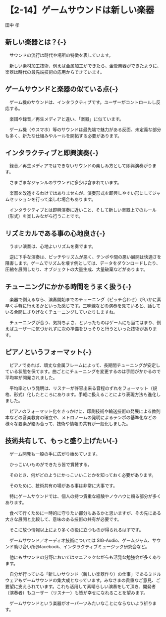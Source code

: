 # 【2-14】ゲームサウンドは新しい楽器

<div class="author">田中 孝</div>

## 新しい楽器とは？{-}

　サウンドの流行は時代や場所の特徴を表しています。

　新しい素材加工技術、例えば金属加工ができたら、金管楽器ができたように、楽器は時代の最先端技術の応用からできています。

## ゲームサウンドと楽器の似ている点{-}

　ゲーム機のサウンドは、インタラクティブです。ユーザーがコントロールし反応する。

　楽譜や録音／再生メディアと違い、「楽器」に似ています。

　ゲーム機（やスマホ）等のサウンドは最先端で魅力がある反面、未定義な部分も多く、新たな仕組みやルールを開拓する必要があります。

## インタラクティブと即興演奏{-}

　録音／再生メディアではできないサウンドの楽しみ方として即興演奏がります。

　さまざまなジャンルのサウンドに多少は含まれています。

　楽器を改造するわけではありませんが、演奏形式を即興しやすい形にしてジャムセッションを行って楽しむ場合もあります。

　インタラクティブとは即興演奏に近いこと、そして新しい楽器上でのルール（形式）を楽しみながら行うことです。

## リズミカルである事の心地良さ{-}

　うまい演奏は、心地よいリズムを奏でます。

　逆に下手な演奏は、ピッチやリズムが悪く、テンポや間の悪い展開は快適さを阻害します。ゲームでリズムを壊す例としては、データをダウンロードしたり、圧縮を展開したり、オブジェクトの大量生成、大量破棄などがあります。

## チューニングにかかる時間をうまく扱う{-}

　楽器で例えるなら、演奏開始までのチューニング（ピッチ合わせ）がいかに素早く手軽に行えるかといった感じです。三味線などの演奏を見ていると、話している合間にさりげなくチューニングしていたりしますね。

　チューニングが合う、気持ちよさ、といったものはゲームにも当てはまり、例えばユーザーに気づかれずに次の準備をひっそりと行うといった技術があります。

## ピアノというフォーマット{-}

　ピアノであれば、頑丈な金属フレームによって、長期間チューニングが安定している状態を保てます。曲ごとにチューニングを変更するのは手間がかかるので平均率が開発されました。

　平均率という発明は、リスナーが許容出来る音程のずれをフォーマット（規格、形式）化したところにあります。手軽に扱えることにより表現方法も進化しました。

　ピアノのフォーマット化をきっかけに、印刷技術や輸送技術の発展による教則本などの音楽教育の確立や、メトロノームの発明によるテンポの基準化などの様々な要素が絡み合って、技術や情報の共有が一般化しました。

## 技術共有して、もっと盛り上げたい{-}

　ゲーム開発も一般の手に広がり始めています。

　かっこいいものができたら皆で賞賛する。

　そのとき、何がどのようにかっこいいことかを知っておく必要があります。

　そのために、技術共有の場がある事は非常に大事です。

　特にゲームサウンドでは、個人の持つ貴重な経験やノウハウに頼る部分が多くあります。

　食べて行くために一時的に守りたい部分もあるかと思いますが、その先にある大きな展開と比較して、意味のある技術の共有が必要です。

　そこに放つ情報以上により多くの役に立つものが得られるはずです。

　ゲームサウンド／オーディオ技術については SIG-Audio、ゲームジャム、サウンド助け合い所@facebook、インタラクティブミュージック研究会など。

　他にもサウンドの分野においてはマニアックながらも活発な勉強会が多くあります。

　自分が行っている「新しいサウンド（新しい楽器作り）の仕事」であるミドルウェアもゲームサウンドの集大成となっています。みなさまの貴重なご意見、ご要望に支えられています。これも活用して素晴らしい演奏をして頂き、開発者（演奏者）もユーザー（リスナー）も皆が幸せになれることを望みます。

　ゲームサウンドという楽器がオーパーツみたいなことにならないよう祈ります。
